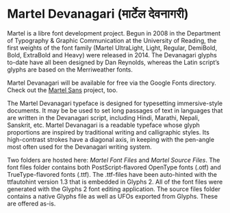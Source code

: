Martel Devanagari (मार्टेल देवनागरी)
=============================

Martel is a libre font development project. Begun in 2008 in the Department of Typography & Graphic Communication at the University of Reading, the first weights of the font family (Martel UltraLight, Light, Regular, DemiBold, Bold, ExtraBold and Heavy) were released in 2014. The Devanagari glyphs to-date have all been designed by Dan Reynolds, whereas the Latin script’s glyphs are based on the Merriweather fonts.

Martel Devanagari will be available for free via the Google Fonts directory. Check out the <a href="https://github.com/typeoff/martel_sans">Martel Sans</a> project, too.

The Martel Devanagari typeface is designed for typesetting immersive-style documents. It may be be used to set long passages of text in languages that are written in the Devanagari script, including Hindi, Marathi, Nepali, Sanskrit, etc. Martel Devanagari is a readable typeface whose glyph proportions are inspired by traditional writing and calligraphic styles. Its high-contrast strokes have a diagonal axis, in keeping with the pen-angle most often used for the Devanagari writing system.

Two folders are hosted here: <em>Martel Font Files</em> and <em>Martel Source Files</em>. The font files folder contains both PostScript-flavored OpenType fonts (.otf) and TrueType-flavored fonts (.ttf). The .ttf-files have been auto-hinted with the ttfautohint version 1.3 that is embedded in Glyphs 2. All of the font files were generated with the Glyphs 2 font editing application. The source files folder contains a native Glyphs file as well as UFOs exported from Glyphs. These are offered as-is.